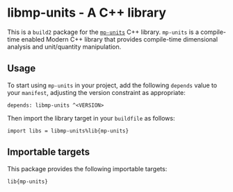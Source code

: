 # libmp-units - A C++ library

This is a `build2` package for the [`mp-units`](https://github.com/mpusz/mp-units) C++ library. `mp-units` is a compile-time enabled Modern C++ library that provides compile-time dimensional analysis and unit/quantity manipulation.

## Usage

To start using `mp-units` in your project, add the following `depends` value to your `manifest`, adjusting the version constraint as appropriate:

```
depends: libmp-units ^<VERSION>
```

Then import the library target in your `buildfile` as follows:

```
import libs = libmp-units%lib{mp-units}
```

## Importable targets

This package provides the following importable targets:

```
lib{mp-units}
```
<!-- 
## Configuration variables

This package provides the following configuration variables:

```
[bool] config.libmp_units.<VARIABLE> ?= false
```

<DESCRIPTION-OF-CONFIG-VARIABLES> -->
